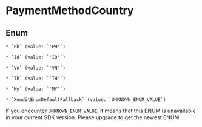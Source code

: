 # PaymentMethodCountry




## Enum


    * `Ph` (value: `'PH'`)

    * `Id` (value: `'ID'`)

    * `Vn` (value: `'VN'`)

    * `Th` (value: `'TH'`)

    * `My` (value: `'MY'`)

    * `XenditEnumDefaultFallback` (value: `UNKNOWN_ENUM_VALUE`)

If you encounter `UNKNOWN_ENUM_VALUE`, it means that this ENUM is unavailable in your current SDK version. Please upgrade to get the newest ENUM.

